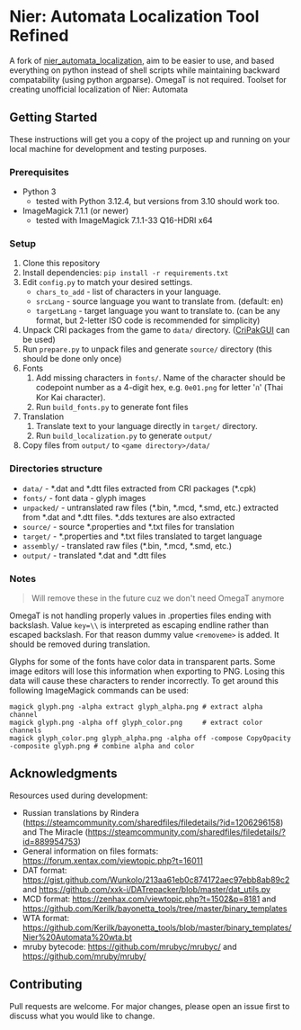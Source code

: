 # Nier: Automata Localization Tool Refined

A fork of [nier_automata_localization](https://github.com/synspawacza/nier_automata_localization), aim to be easier to use, and based everything on python instead of shell scripts while maintaining backward compatability (using python argparse). OmegaT is not required.
Toolset for creating unofficial localization of Nier: Automata

## Getting Started

These instructions will get you a copy of the project up and running on your local machine for development and testing purposes.

### Prerequisites

* Python 3
  * tested with Python 3.12.4, but versions from 3.10 should work too.
* ImageMagick 7.1.1 (or newer)
  * tested with ImageMagick 7.1.1-33 Q16-HDRI x64

### Setup

1. Clone this repository
2. Install dependencies: `pip install -r requirements.txt`
3. Edit `config.py` to match your desired settings.
    * `chars_to_add` - list of characters in your language.
    * `srcLang` - source language you want to translate from. (default: en)
    * `targetLang` - target language you want to translate to. (can be any format, but 2-letter ISO code is recommended for simplicity)
4. Unpack CRI packages from the game to `data/` directory. ([CriPakGUI](https://github.com/wmltogether/CriPakTools/releases) can be used)
5. Run `prepare.py` to unpack files and generate `source/` directory (this should be done only once)
6. Fonts
    1. Add missing characters in `fonts/`. Name of the character should be codepoint number as a 4-digit hex, e.g. `0e01.png` for
       letter 'ก' (Thai Kor Kai character).
    2. Run `build_fonts.py` to generate font files
7. Translation
    1. Translate text to your language directly in `target/` directory.
    2. Run `build_localization.py` to generate `output/`
8. Copy files from `output/` to `<game directory>/data/`

### Directories structure

* `data/` - \*.dat and \*.dtt files extracted from CRI packages (\*.cpk)
* `fonts/` - font data - glyph images
* `unpacked/` - untranslated raw files (\*.bin, \*.mcd, \*.smd, etc.) extracted from \*.dat and \*.dtt files. \*.dds textures are also extracted
* `source/` - source \*.properties and \*.txt files for translation
* `target/` - \*.properties and \*.txt files translated to target language
* `assembly/` - translated raw files (\*.bin, \*.mcd, \*.smd, etc.)
* `output/` - translated \*.dat and \*.dtt files

### Notes

> Will remove these in the future cuz we don't need OmegaT anymore

OmegaT is not handling properly values in .properties files ending with backslash. Value `key=\\` is interpreted as escaping endline
rather than escaped backslash. For that reason dummy value `<removeme>` is added. It should be removed during translation.

Glyphs for some of the fonts have color data in transparent parts. Some image editors will lose this information when exporting to PNG.
Losing this data will cause these characters to render incorrectly. To get around this following ImageMagick commands can be used:
```
magick glyph.png -alpha extract glyph_alpha.png # extract alpha channel
magick glyph.png -alpha off glyph_color.png     # extract color channels
magick glyph_color.png glyph_alpha.png -alpha off -compose CopyOpacity -composite glyph.png # combine alpha and color
```

## Acknowledgments

Resources used during development:
* Russian translations by Rindera (https://steamcommunity.com/sharedfiles/filedetails/?id=1206296158) and The Miracle (https://steamcommunity.com/sharedfiles/filedetails/?id=889954753)
* General information on files formats: https://forum.xentax.com/viewtopic.php?t=16011
* DAT format: https://gist.github.com/Wunkolo/213aa61eb0c874172aec97ebb8ab89c2 and https://github.com/xxk-i/DATrepacker/blob/master/dat_utils.py
* MCD format: https://zenhax.com/viewtopic.php?t=1502&p=8181 and https://github.com/Kerilk/bayonetta_tools/tree/master/binary_templates
* WTA format: https://github.com/Kerilk/bayonetta_tools/blob/master/binary_templates/Nier%20Automata%20wta.bt
* mruby bytecode: https://github.com/mrubyc/mrubyc/ and https://github.com/mruby/mruby/

## Contributing

Pull requests are welcome. For major changes, please open an issue first to discuss what you would like to change.